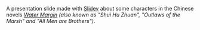 A presentation slide made with [Slidev](https://sli.dev) about some characters in the Chinese novels [_Water Margin_](https://en.wikipedia.org/wiki/Water_Margin) _(also known as "_Shui Hu Zhuan_", "_Outlaws of the Marsh_" and "_All Men are Brothers_")_. 
